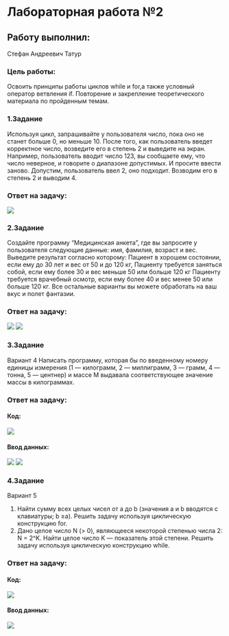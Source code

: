 # Лабораторная работа №2
## Работу выполнил: 
Стефан Андреевич Татур

### Цель работы: 
Освоить принципы работы циклов while и for,а также условный оператор ветвления if. Повторение и закрепление теоретического материала по пройденным темам.

### 1.Задание 
Используя цикл, запрашивайте у пользователя число, пока оно не станет больше 0, но меньше 10.
После того, как пользователь введет корректное число, возведите его в степень 2 и выведите на экран.
Например, пользователь вводит число 123, вы сообщаете ему, что число неверное, и говорите о диапазоне допустимых. И просите ввести заново.
Допустим, пользователь ввел 2, оно подходит. Возводим его в степень 2 и выводим 4.

### Ответ на задачу:

<img src="file://////Users/stefan/Desktop/Снимок экрана 2023-09-22 в 21.52.02.png" />


### 2.Задание 
Создайте программу “Медицинская анкета”, где вы запросите у пользователя следующие данные: имя, фамилия, возраст и вес.
Выведите результат согласно которому:
Пациент в хорошем состоянии, если ему до 30 лет и вес от 50 и до 120 кг,
Пациенту требуется заняться собой, если ему более 30 и вес меньше 50 или больше 120 кг
Пациенту требуется врачебный осмотр, если ему более 40 и вес менее 50 или больше 120 кг.
Все остальные варианты вы можете обработать на ваш вкус и полет фантазии.

### Ответ на задачу:

<img src="file://///Users/stefan/Desktop/Снимок экрана 2023-09-22 в 22.40.50.png" />

<img src="file://////Users/stefan/Desktop/Снимок экрана 2023-09-22 в 22.41.25.png" />

### 3.Задание 

Вариант 4
Написать программу, которая бы по введенному номеру единицы измерения (1 — килограмм, 2 — миллиграмм, 3 — грамм, 4 — тонна, 5 — центнер) и массе М выдавала соответствующее значение массы в килограммах.

### Ответ на задачу:

#### Код:

<img src="file:///////Users/stefan/Desktop/Снимок экрана 2023-09-22 в 22.59.52.png" />

#### Ввод данных:

<img src="file://////Users/stefan/Desktop/Снимок экрана 2023-09-22 в 23.00.17.png" />

<img src="file:///////Users/stefan/Desktop/Снимок экрана 2023-09-22 в 23.00.41.png" />

### 4.Задание 

Вариант 5
1. Найти сумму всех целых чисел от a до b (значения a и b вводятся с клавиатуры; b ≥a). Решить задачу используя циклическую конструкцию for.
2. Дано целое число N (> 0), являющееся некоторой степенью числа 2: N = 2^K. Найти целое
число K — показатель этой степени.
Решить задачу используя циклическую конструкцию while.

### Ответ на задачу:

#### Код:

<img src="file://////Users/stefan/Desktop/Снимок экрана 2023-09-22 в 23.00.17.png" />

#### Ввод данных:

<img src="file:///////Users/stefan/Desktop/Снимок экрана 2023-09-22 в 23.00.41.png" />




